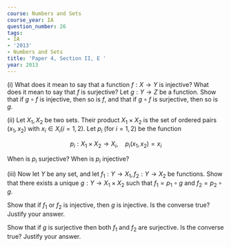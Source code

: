 ```yaml
---
course: Numbers and Sets
course_year: IA
question_number: 26
tags:
- IA
- '2013'
- Numbers and Sets
title: 'Paper 4, Section II, E '
year: 2013
---
```




(i) What does it mean to say that a function $f: X \rightarrow Y$ is injective? What does it mean to say that $f$ is surjective? Let $g: Y \rightarrow Z$ be a function. Show that if $g \circ f$ is injective, then so is $f$, and that if $g \circ f$ is surjective, then so is $g$.

(ii) Let $X_{1}, X_{2}$ be two sets. Their product $X_{1} \times X_{2}$ is the set of ordered pairs $\left(x_{1}, x_{2}\right)$ with $x_{i} \in X_{i}(i=1,2)$. Let $p_{i}$ (for $\left.i=1,2\right)$ be the function

$$p_{i}: X_{1} \times X_{2} \rightarrow X_{i}, \quad p_{i}\left(x_{1}, x_{2}\right)=x_{i}$$

When is $p_{i}$ surjective? When is $p_{i}$ injective?

(iii) Now let $Y$ be any set, and let $f_{1}: Y \rightarrow X_{1}, f_{2}: Y \rightarrow X_{2}$ be functions. Show that there exists a unique $g: Y \rightarrow X_{1} \times X_{2}$ such that $f_{1}=p_{1} \circ g$ and $f_{2}=p_{2} \circ g$.

Show that if $f_{1}$ or $f_{2}$ is injective, then $g$ is injective. Is the converse true? Justify your answer.

Show that if $g$ is surjective then both $f_{1}$ and $f_{2}$ are surjective. Is the converse true? Justify your answer.